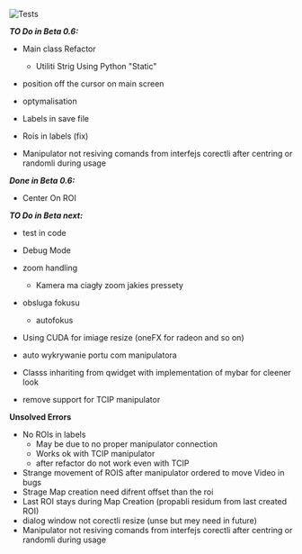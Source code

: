 ![Tests](https://github.com/KrOlech/Magisterka/actions/workflows/python-app.yml/badge.svg)

***TO Do in Beta 0.6:***
- Main class Refactor
  - Utiliti Strig Using Python "Static"

- position off the cursor on main screen

- optymalisation

- Labels in save file

- Rois in labels (fix)

- Manipulator not resiving comands from interfejs corectli after centring or randomli during usage

***Done in Beta 0.6:***

- Center On ROI


***TO Do in Beta next:***

- test in code

- Debug Mode

- zoom handling
  - Kamera ma ciagły zoom jakies pressety

- obsluga fokusu
  - autofokus

- Using CUDA for imiage resize (oneFX for radeon and so on)

- auto wykrywanie portu com manipulatora

- Classs inhariting from qwidget with implementation of mybar for cleener look

- remove support for TCIP manipulator

**Unsolved Errors**

- No ROIs in labels
  - May be due to no proper manipulator connection
  - Works ok with TCIP manipulator
  - after refactor do not work even with TCIP
- Strange movement of ROIS after manipulator ordered to move Video in bugs
- Strage Map creation need difrent offset than the roi
- Last ROI stays during Map Creation (propabli residum from last created ROI)
- dialog window not corectli resize (unse but mey need in future)
- Manipulator not resiving comands from interfejs corectli after centring or randomli during usage